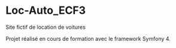 # Loc-Auto_ECF3
Site fictif de location de voitures

Projet réalisé en cours de formation avec le framework Symfony 4.
